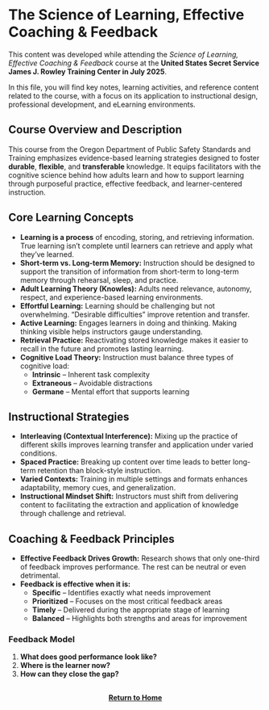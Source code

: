 # The Science of Learning, Effective Coaching & Feedback

This content was developed while attending the *Science of Learning, Effective Coaching & Feedback* course at the **United States Secret Service James J. Rowley Training Center in July 2025**.  

In this file, you will find key notes, learning activities, and reference content related to the course, with a focus on its application to instructional design, professional development, and eLearning environments.

## Course Overview and Description

This course from the Oregon Department of Public Safety Standards and Training emphasizes evidence-based learning strategies designed to foster **durable**, **flexible**, and **transferable** knowledge. It equips facilitators with the cognitive science behind how adults learn and how to support learning through purposeful practice, effective feedback, and learner-centered instruction.

## Core Learning Concepts

- **Learning is a process** of encoding, storing, and retrieving information. True learning isn’t complete until learners can retrieve and apply what they’ve learned.
- **Short-term vs. Long-term Memory:** Instruction should be designed to support the transition of information from short-term to long-term memory through rehearsal, sleep, and practice.
- **Adult Learning Theory (Knowles):** Adults need relevance, autonomy, respect, and experience-based learning environments.
- **Effortful Learning:** Learning should be challenging but not overwhelming. “Desirable difficulties” improve retention and transfer.
- **Active Learning:** Engages learners in doing and thinking. Making thinking visible helps instructors gauge understanding.
- **Retrieval Practice:** Reactivating stored knowledge makes it easier to recall in the future and promotes lasting learning.
- **Cognitive Load Theory:** Instruction must balance three types of cognitive load:
  - **Intrinsic** – Inherent task complexity
  - **Extraneous** – Avoidable distractions
  - **Germane** – Mental effort that supports learning

## Instructional Strategies

- **Interleaving (Contextual Interference):** Mixing up the practice of different skills improves learning transfer and application under varied conditions.
- **Spaced Practice:** Breaking up content over time leads to better long-term retention than block-style instruction.
- **Varied Contexts:** Training in multiple settings and formats enhances adaptability, memory cues, and generalization.
- **Instructional Mindset Shift:** Instructors must shift from delivering content to facilitating the extraction and application of knowledge through challenge and retrieval.

## Coaching & Feedback Principles

- **Effective Feedback Drives Growth:** Research shows that only one-third of feedback improves performance. The rest can be neutral or even detrimental.
- **Feedback is effective when it is:**
  - **Specific** – Identifies exactly what needs improvement
  - **Prioritized** – Focuses on the most critical feedback areas
  - **Timely** – Delivered during the appropriate stage of learning
  - **Balanced** – Highlights both strengths and areas for improvement

### Feedback Model

1. **What does good performance look like?**
2. **Where is the learner now?**
3. **How can they close the gap?**

<h2></h2>
<p align="center">
  <a href="https://github.com/rlangc"><b>Return to Home</b></a>
